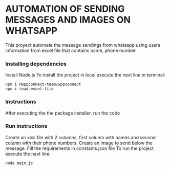 # AUTOMATION OF SENDING MESSAGES AND IMAGES ON WHATSAPP

This proyect automate the message sendings from whatsapp using users information from excel file that contains name, phone number

### Installing dependencies
Install Node.js
To install the project in local execute the next line in terminal:
```
npm i @wppconnect-team/wppconnect
npm i read-excel-file
```
### Instructions
After executing the the package installer, run the code
### Run instructions
Create an xlxs file with 2 columns, first column with names and second column with their phone numbers.
Create an image to send below the message.
Fill the requirements in constants.json file
To run the project execute the next line:
```
node main.js
```

